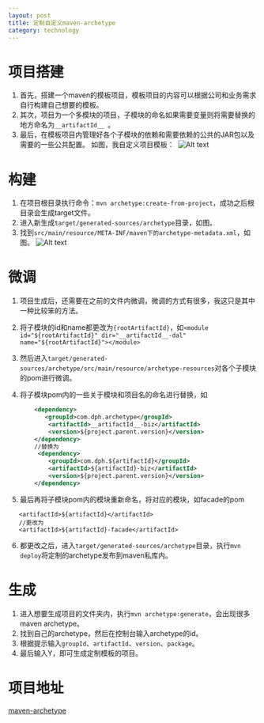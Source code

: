 ```yaml
---
layout: post
title: 定制自定义maven-archetype
category: technology
---
```


# 项目搭建

1.   首先，搭建一个maven的模板项目，模板项目的内容可以根据公司和业务需求自行构建自己想要的模板。
2.   其次，项目为一个多模块的项目，子模块的命名如果需要变量则将需要替换的地方命名为```__artifactId__ ```。
3.   最后，在模板项目内管理好各个子模块的依赖和需要依赖的公共的JAR包以及需要的一些公共配置。
     如图，我自定义项目模板：
      ​  	![Alt text](https://sarasxu.github.io/blog/img/maven-archetype/1.png)

# 构建

1. 在项目根目录执行命令：```mvn archetype:create-from-project```，成功之后根目录会生成target文件。
2. 进入新生成`target/generated-sources/archetype`目录，如图。
3. 找到`src/main/resource/META-INF/maven下的archetype-metadata.xml`，如图。
   ![Alt text](https://sarasxu.github.io/blog/img/maven-archetype/2.png)


# 微调

1. 项目生成后，还需要在之前的文件内微调，微调的方式有很多，我这只是其中一种比较笨的方法。

2. 将子模块的id和name都更改为`{rootArtifactId}`，如`<module id="${rootArtifactId}" dir="__artifactId__-dal" name="${rootArtifactId}"></module>`
3. 然后进入`target/generated-sources/archetype/src/main/resource/archetype-resources`对各个子模块的pom进行微调。

4. 将子模块pom内的一些关于模块和项目名的命名进行替换，如
    ``` XML
        <dependency>
           <groupId>com.dph.archetype</groupId>
            <artifactId>__artifactId__-biz</artifactId>
            <version>${project.parent.version}</version>
        </dependency>
        //替换为
         <dependency>
            <groupId>com.dph.${artifactId}</groupId>
            <artifactId>${artifactId}-biz</artifactId>
            <version>${project.parent.version}</version>
        </dependency>
    ```
5. 最后再将子模块pom内的模块重新命名，将对应的模块，如facade的pom
 ```
 	<artifactId>${artifactId}</artifactId>
 	//更改为
 	<artifactId>${artifactId}-facade</artifactId>
 ```
6. 都更改之后，进入`target/generated-sources/archetype`目录，执行`mvn deploy`将定制的archetype发布到maven私库内。


# 生成

1. 进入想要生成项目的文件夹内，执行`mvn archetype:generate`，会出现很多maven archetype。
2. 找到自己的archetype，然后在控制台输入archetype的id。
3. 根据提示输入`groupId`、`artifactId`、`version`、`package`。
4. 最后输入Y，即可生成定制模板的项目。

# 项目地址

[maven-archetype](https://github.com/SarasXu/maven-archetype "maven-archetype")